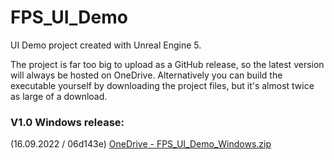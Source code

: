 # FPS_UI_Demo
UI Demo project created with Unreal Engine 5.

The project is far too big to upload as a GitHub release, so the latest version will always be hosted on OneDrive. 
Alternatively you can build the executable yourself by downloading the project files, but it's almost twice as large of a download.

### V1.0 Windows release:
(16.09.2022 / 06d143e) [OneDrive - FPS_UI_Demo_Windows.zip](https://1drv.ms/u/s!Al42uRBk2dGGuFlodRFBNiOgGPCx?e=0enrBS)
